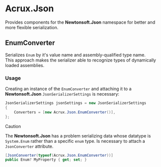 # Acrux.Json

Provides components for the **Newtonsoft.Json** namespace for better and more flexible
serialization.

## EnumConverter

Serializes `Enum` by it's value name and assembly-qualified type name.<br/>
This approach makes the serializer able to recognize types of dynamically loaded assemblies.

### Usage

Creating an instance of the `EnumConverter` and attaching it to a **Newtonsoft.Json** `JsonSerializerSettings` is necessary:
```cs
JsonSerializerSettings jsonSettings = new JsonSerializerSettings
{
    Converters = [new Acrux.Json.EnumConverter()],
};
```

> [!Caution]
> The **Newtonsoft.Json** has a problem serializing data whose datatype is `System.Enum` rather than a specific `enum` type.
> Is necessary to attach a `JsonConverter` attribute.
> ```cs
> [JsonConverter(typeof(Acrux.Json.EnumConverter))]
> public Enum? MyProperty { get; set; }
> ```